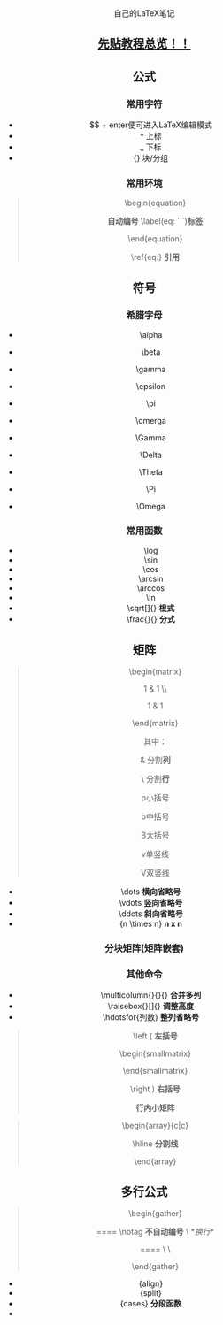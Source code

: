 <center><bold>自己的LaTeX笔记</bold><center>





## [先贴教程总览！！](https://blog.csdn.net/garfielder007/article/details/51646604#t2)





## 公式

### 常用字符

- $$ + enter便可进入LaTeX编辑模式
- ^ 上标
- _ 下标
- {} 块/分组

### 常用环境

> \begin{equation}
>
> **自动编号** \label(eq: ```)**标签**
>
> \end{equation}
>
>
>
> \ref{eq:} **引用**

## 符号

### 希腊字母

- \alpha
- \beta
- \gamma
- \epsilon
- \pi
- \omerga



- \Gamma
- \Delta
- \Theta
- \Pi
- \Omega

### 常用函数

- \log
- \sin
- \cos
- \arcsin
- \arccos
- \ln
- \sqrt[]{} **根式**
- \frac{}{} **分式**

## 矩阵

> \begin{matrix}
>
> 	1 & 1 \\\
>
> 	1 & 1
>
> \end{matrix}
>
> 其中：
>
> & 分割**列**
>
> \\   分割**行**
>
>
>
> p小括号
>
> b中括号
>
> B大括号
>
> v单竖线
>
> V双竖线

- \dots **横向省略号**
- \vdots **竖向省略号**
- \ddots **斜向省略号**
- {n \times n} **n x n**

### 分块矩阵(矩阵嵌套)



### 其他命令

- \multicolumn{}{}{} **合并多列**
- \raisebox{}[]{} **调整高度**
- \hdotsfor{列数} **整列省略号** 

> \left ( **左括号**
>
> \begin{smallmatrix}
>
> \end{smallmatrix}
>
> \right ) **右括号**
>
> **行内小矩阵**

> \begin{array}{c|c}
>
> \hline **分割线**
>
> \end{array}

## 多行公式

> \begin{gather}
>
> ==== \notag **不自动编号** \ \**换行**
>
> ==== \ \
>
> \end{gather}

- {align}
- {split}
- {cases} **分段函数**
- 